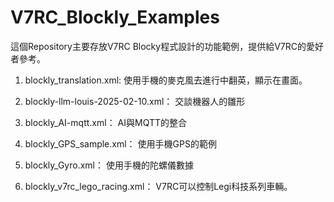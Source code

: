 # V7RC_Blockly_Examples

這個Repository主要存放V7RC Blocky程式設計的功能範例，提供給V7RC的愛好者參考。

1. blockly_translation.xml: 使用手機的麥克風去進行中翻英，顯示在畫面。

2. blockly-llm-louis-2025-02-10.xml： 交談機器人的雛形

3. blockly_AI-mqtt.xml： AI與MQTT的整合

4. blockly_GPS_sample.xml： 使用手機GPS的範例

5. blockly_Gyro.xml： 使用手機的陀螺儀數據

7. blockly_v7rc_lego_racing.xml： V7RC可以控制Legi科技系列車輛。
